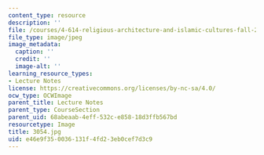 ```yaml
---
content_type: resource
description: ''
file: /courses/4-614-religious-architecture-and-islamic-cultures-fall-2002/e46e9f350036131f4fd23eb0cef7d3c9_3054.jpg
file_type: image/jpeg
image_metadata:
  caption: ''
  credit: ''
  image-alt: ''
learning_resource_types:
- Lecture Notes
license: https://creativecommons.org/licenses/by-nc-sa/4.0/
ocw_type: OCWImage
parent_title: Lecture Notes
parent_type: CourseSection
parent_uid: 68abeaab-4eff-532c-e858-18d3ffb567bd
resourcetype: Image
title: 3054.jpg
uid: e46e9f35-0036-131f-4fd2-3eb0cef7d3c9
---
```


